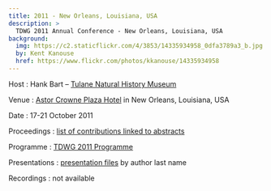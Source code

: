 ```yaml
---
title: 2011 - New Orleans, Louisiana, USA
description: >
  TDWG 2011 Annual Conference - New Orleans, Louisiana, USA
background:
  img: https://c2.staticflickr.com/4/3853/14335934958_0dfa3789a3_b.jpg
  by: Kent Kanouse
  href: https://www.flickr.com/photos/kkanouse/14335934958
---
```


Host
: Hank Bart – [Tulane Natural History Museum](http://www.tubri.org/)

Venue
: [Astor Crowne Plaza Hotel](http://www.astorneworleans.com/) in New Orleans, Louisiana, USA

Date
: 17-21 October 2011

Proceedings
: [list of contributions linked to abstracts](https://mbgocs.mobot.org/index.php/tdwg/2011/schedConf/presentations)

Programme
: [TDWG 2011 Programme](https://static.tdwg.org/conferences/2011/tdwg_2011_programme.pdf)

Presentations
: [presentation files](./presentation-files/) by author last name

Recordings
: not available
